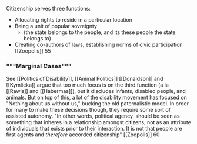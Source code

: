 
Citizenship serves three functions:
- Allocating rights to reside in a particular location
- Being a unit of popular sovreignty 
	- (the state belongs to the people, and its these people the state belongs to)
- Creating co-authors of laws, establishing norms of civic participation
	[[Zoopolis]] 55

### """Marginal Cases"""
See [[Politics of Disability]], [[Animal Politics]]
[[Donaldson]] and [[Kymlicka]] argue that too much focus is on the third function (a la [[Rawls]] and [[Habermas]]), but it discludes infants, disabled people, and animals. But on top of this, a lot of the disability movement has focused on "Nothing about us without us," bucking the old paternalistic model. In order for many to make these decisions though, they require some sort of assisted autonomy. "In other words, political agency, should be seen as something that inheres in a relationship amongst citizens, not as an attribute of individuals that exists prior to their interaction. It is not that people are first agents and *therefore* accorded citizenship"
	[[Zoopolis]] 60

